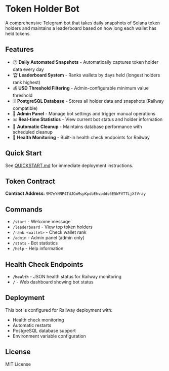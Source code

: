# Token Holder Bot

A comprehensive Telegram bot that takes daily snapshots of Solana token holders and maintains a leaderboard based on how long each wallet has held tokens.

## Features

- 🕐 **Daily Automated Snapshots** - Automatically captures token holder data every day
- 🏆 **Leaderboard System** - Ranks wallets by days held (longest holders rank highest)
- 💰 **USD Threshold Filtering** - Admin-configurable minimum value threshold
- 🗄️ **PostgreSQL Database** - Stores all holder data and snapshots (Railway compatible)
- 🔧 **Admin Panel** - Manage bot settings and trigger manual operations
- 📊 **Real-time Statistics** - View current bot status and holder information
- 🧹 **Automatic Cleanup** - Maintains database performance with scheduled cleanup
- 🏥 **Health Monitoring** - Built-in health check endpoints for Railway

## Quick Start

See [QUICKSTART.md](QUICKSTART.md) for immediate deployment instructions.

## Token Contract

**Contract Address:** `9M7eYNNP4TdJCmMspKpdbEhvpdds6E5WFVTTLjXfVray`

## Commands

- `/start` - Welcome message
- `/leaderboard` - View top token holders
- `/rank <wallet>` - Check wallet rank
- `/admin` - Admin panel (admin only)
- `/stats` - Bot statistics
- `/help` - Help information

## Health Check Endpoints

- **`/health`** - JSON health status for Railway monitoring
- **`/`** - Web dashboard showing bot status

## Deployment

This bot is configured for Railway deployment with:
- Health check monitoring
- Automatic restarts
- PostgreSQL database support
- Environment variable configuration

## License

MIT License
